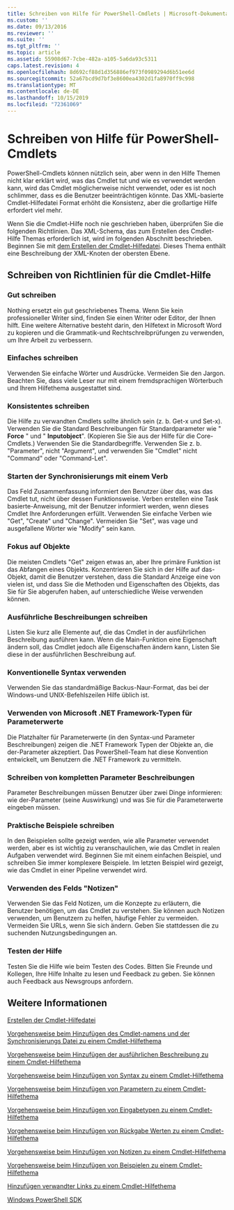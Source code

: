 ```yaml
---
title: Schreiben von Hilfe für PowerShell-Cmdlets | Microsoft-Dokumentation
ms.custom: ''
ms.date: 09/13/2016
ms.reviewer: ''
ms.suite: ''
ms.tgt_pltfrm: ''
ms.topic: article
ms.assetid: 55908d67-7cbe-482a-a105-5a6da93c5311
caps.latest.revision: 4
ms.openlocfilehash: 8d692cf88d1d356886ef973f0989294d6b51ee6d
ms.sourcegitcommit: 52a67bcd9d7bf3e8600ea4302d1fa8970ff9c998
ms.translationtype: MT
ms.contentlocale: de-DE
ms.lasthandoff: 10/15/2019
ms.locfileid: "72361069"
---
```

# <a name="writing-help-for-powershell-cmdlets"></a>Schreiben von Hilfe für PowerShell-Cmdlets

PowerShell-Cmdlets können nützlich sein, aber wenn in den Hilfe Themen nicht klar erklärt wird, was das Cmdlet tut und wie es verwendet werden kann, wird das Cmdlet möglicherweise nicht verwendet, oder es ist noch schlimmer, dass es die Benutzer beeinträchtigen könnte.
Das XML-basierte Cmdlet-Hilfedatei Format erhöht die Konsistenz, aber die großartige Hilfe erfordert viel mehr.

Wenn Sie die Cmdlet-Hilfe noch nie geschrieben haben, überprüfen Sie die folgenden Richtlinien.
Das XML-Schema, das zum Erstellen des Cmdlet-Hilfe Themas erforderlich ist, wird im folgenden Abschnitt beschrieben.
Beginnen Sie mit [dem Erstellen der Cmdlet-Hilfedatei](./how-to-create-the-cmdlet-help-file.md).
Dieses Thema enthält eine Beschreibung der XML-Knoten der obersten Ebene.

## <a name="writing-guidelines-for-cmdlet-help"></a>Schreiben von Richtlinien für die Cmdlet-Hilfe

### <a name="write-well"></a>Gut schreiben
Nothing ersetzt ein gut geschriebenes Thema.
Wenn Sie kein professioneller Writer sind, finden Sie einen Writer oder Editor, der Ihnen hilft.
Eine weitere Alternative besteht darin, den Hilfetext in Microsoft Word zu kopieren und die Grammatik-und Rechtschreibprüfungen zu verwenden, um Ihre Arbeit zu verbessern.

### <a name="write-simply"></a>Einfaches schreiben
Verwenden Sie einfache Wörter und Ausdrücke.
Vermeiden Sie den Jargon.
Beachten Sie, dass viele Leser nur mit einem fremdsprachigen Wörterbuch und Ihrem Hilfethema ausgestattet sind.

### <a name="write-consistently"></a>Konsistentes schreiben
Die Hilfe zu verwandten Cmdlets sollte ähnlich sein (z. b. Get-x und Set-x).
Verwenden Sie die Standard Beschreibungen für Standardparameter wie " **Force** " und " **Inputobject**".
(Kopieren Sie Sie aus der Hilfe für die Core-Cmdlets.) Verwenden Sie die Standardbegriffe.
Verwenden Sie z. b. "Parameter", nicht "Argument", und verwenden Sie "Cmdlet" nicht "Command" oder "Command-Let".

### <a name="start-the-synopsis-with-a-verb"></a>Starten der Synchronisierungs mit einem Verb
Das Feld Zusammenfassung informiert den Benutzer über das, was das Cmdlet tut, nicht über dessen Funktionsweise.
Verben erstellen eine Task basierte-Anweisung, mit der Benutzer informiert werden, wenn dieses Cmdlet Ihre Anforderungen erfüllt.
Verwenden Sie einfache Verben wie "Get", "Create" und "Change".
Vermeiden Sie "Set", was vage und ausgefallene Wörter wie "Modify" sein kann.

### <a name="focus-on-objects"></a>Fokus auf Objekte
Die meisten Cmdlets "Get" zeigen etwas an, aber Ihre primäre Funktion ist das Abfangen eines Objekts.
Konzentrieren Sie sich in der Hilfe auf das-Objekt, damit die Benutzer verstehen, dass die Standard Anzeige eine von vielen ist, und dass Sie die Methoden und Eigenschaften des Objekts, das Sie für Sie abgerufen haben, auf unterschiedliche Weise verwenden können.

### <a name="write-detailed-descriptions"></a>Ausführliche Beschreibungen schreiben
Listen Sie kurz alle Elemente auf, die das Cmdlet in der ausführlichen Beschreibung ausführen kann.
Wenn die Main-Funktion eine Eigenschaft ändern soll, das Cmdlet jedoch alle Eigenschaften ändern kann, Listen Sie diese in der ausführlichen Beschreibung auf.

### <a name="use-conventional-syntax"></a>Konventionelle Syntax verwenden
Verwenden Sie das standardmäßige Backus-Naur-Format, das bei der Windows-und UNIX-Befehlszeilen Hilfe üblich ist.

### <a name="use-microsoft-net-framework-types-for-parameter-values"></a>Verwenden von Microsoft .NET Framework-Typen für Parameterwerte
Die Platzhalter für Parameterwerte (in den Syntax-und Parameter Beschreibungen) zeigen die .NET Framework Typen der Objekte an, die der-Parameter akzeptiert.
Das PowerShell-Team hat diese Konvention entwickelt, um Benutzern die .NET Framework zu vermitteln.

### <a name="write-complete-parameter-descriptions"></a>Schreiben von kompletten Parameter Beschreibungen
Parameter Beschreibungen müssen Benutzer über zwei Dinge informieren: wie der-Parameter (seine Auswirkung) und was Sie für die Parameterwerte eingeben müssen.

### <a name="write-practical-examples"></a>Praktische Beispiele schreiben
In den Beispielen sollte gezeigt werden, wie alle Parameter verwendet werden, aber es ist wichtig zu veranschaulichen, wie das Cmdlet in realen Aufgaben verwendet wird.
Beginnen Sie mit einem einfachen Beispiel, und schreiben Sie immer komplexere Beispiele.
Im letzten Beispiel wird gezeigt, wie das Cmdlet in einer Pipeline verwendet wird.

### <a name="use-the-notes-field"></a>Verwenden des Felds "Notizen"
Verwenden Sie das Feld Notizen, um die Konzepte zu erläutern, die Benutzer benötigen, um das Cmdlet zu verstehen.
Sie können auch Notizen verwenden, um Benutzern zu helfen, häufige Fehler zu vermeiden.
Vermeiden Sie URLs, wenn Sie sich ändern.
Geben Sie stattdessen die zu suchenden Nutzungsbedingungen an.

### <a name="test-your-help"></a>Testen der Hilfe
Testen Sie die Hilfe wie beim Testen des Codes.
Bitten Sie Freunde und Kollegen, Ihre Hilfe Inhalte zu lesen und Feedback zu geben.
Sie können auch Feedback aus Newsgroups anfordern.

## <a name="see-also"></a>Weitere Informationen

 [Erstellen der Cmdlet-Hilfedatei](./how-to-create-the-cmdlet-help-file.md)

 [Vorgehensweise beim Hinzufügen des Cmdlet-namens und der Synchronisierungs Datei zu einem Cmdlet-Hilfethema](./how-to-add-the-cmdlet-name-and-synopsis-to-a-cmdlet-help-topic.md)

 [Vorgehensweise beim Hinzufügen der ausführlichen Beschreibung zu einem Cmdlet-Hilfethema](./how-to-add-a-cmdlet-description.md)

 [Vorgehensweise beim Hinzufügen von Syntax zu einem Cmdlet-Hilfethema](./how-to-add-syntax-to-a-cmdlet-help-topic.md)

 [Vorgehensweise beim Hinzufügen von Parametern zu einem Cmdlet-Hilfethema](./how-to-add-parameter-information.md)

 [Vorgehensweise beim Hinzufügen von Eingabetypen zu einem Cmdlet-Hilfethema](./how-to-add-input-types-to-a-cmdlet-help-topic.md)

 [Vorgehensweise beim Hinzufügen von Rückgabe Werten zu einem Cmdlet-Hilfethema](./how-to-add-return-values-to-a-cmdlet-help-topic.md)

 [Vorgehensweise beim Hinzufügen von Notizen zu einem Cmdlet-Hilfethema](./how-to-add-notes-to-a-cmdlet-help-topic.md)

 [Vorgehensweise beim Hinzufügen von Beispielen zu einem Cmdlet-Hilfethema](./how-to-add-examples-to-a-cmdlet-help-topic.md)

 [Hinzufügen verwandter Links zu einem Cmdlet-Hilfethema](./how-to-add-related-links-to-a-cmdlet-help-topic.md)

 [Windows PowerShell SDK](../windows-powershell-reference.md)